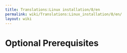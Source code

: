 ```yaml
---
title: Translations:Linux installation/8/en
permalink: wiki/Translations:Linux_installation/8/en/
layout: wiki
---
```


# Optional Prerequisites
